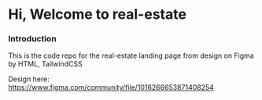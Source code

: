# Hi, Welcome to real-estate

### Introduction
This is the code repo for the real-estate landing page from design on Figma by HTML, TailwindCSS

Design here: https://www.figma.com/community/file/1016266653871408254
